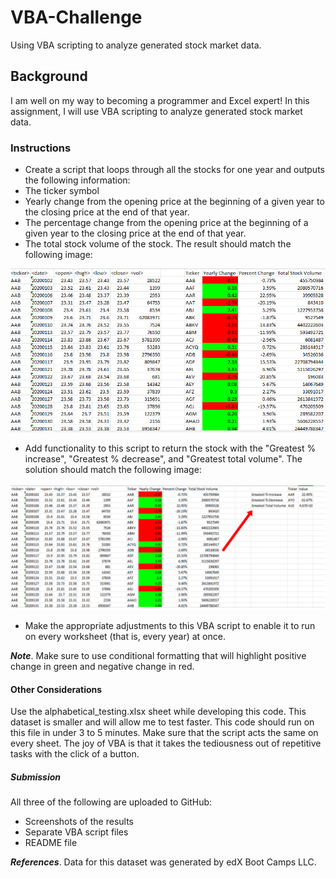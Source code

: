 # VBA-Challenge
Using VBA scripting to analyze generated stock market data.

## Background
I am well on my way to becoming a programmer and Excel expert! In this assignment, I will use VBA scripting to analyze generated stock market data.

### Instructions

- Create a script that loops through all the stocks for one year and outputs the following information:
- The ticker symbol
- Yearly change from the opening price at the beginning of a given year to the closing price at the end of that year.
- The percentage change from the opening price at the beginning of a given year to the closing price at the end of that year.
- The total stock volume of the stock. The result should match the following image:

![Moderate Solution](Images/moderate_solution.jpg)

- Add functionality to this script to return the stock with the "Greatest % increase", "Greatest % decrease", and "Greatest total volume". The solution should match the following image:

![Hard Solution](Images/hard_solution.jpg)

- Make the appropriate adjustments to this VBA script to enable it to run on every worksheet (that is, every year) at once.

***Note***.
Make sure to use conditional formatting that will highlight positive change in green and negative change in red.

#### Other Considerations
Use the alphabetical_testing.xlsx sheet while developing this code. This dataset is smaller and will allow me to test faster. This code should run on this file in under 3 to 5 minutes.
Make sure that the script acts the same on every sheet. The joy of VBA is that it takes the tediousness out of repetitive tasks with the click of a button.

##### Submission 
All three of the following are uploaded to GitHub:
- Screenshots of the results
- Separate VBA script files
- README file

***References***.
Data for this dataset was generated by edX Boot Camps LLC.

